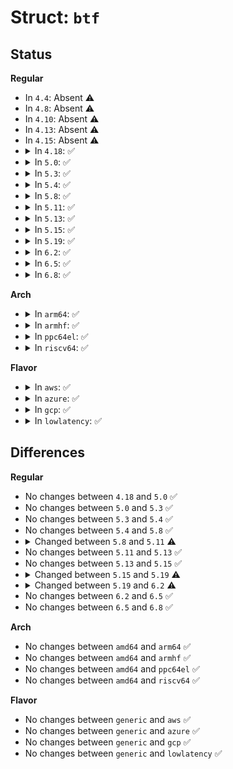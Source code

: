 # Struct: <code>btf</code>

## Status
<b>Regular</b>
<ul>
<li>
In <code>4.4</code>: Absent ⚠️
</li>
<li>
In <code>4.8</code>: Absent ⚠️
</li>
<li>
In <code>4.10</code>: Absent ⚠️
</li>
<li>
In <code>4.13</code>: Absent ⚠️
</li>
<li>
In <code>4.15</code>: Absent ⚠️
</li>
<li>
<details>
<summary>In <code>4.18</code>: ✅</summary>

```c
struct btf {
    void *data;
    struct btf_type **types;
    u32 *resolved_ids;
    u32 *resolved_sizes;
    const char *strings;
    void *nohdr_data;
    struct btf_header hdr;
    u32 nr_types;
    u32 types_size;
    u32 data_size;
    refcount_t refcnt;
    u32 id;
    struct callback_head rcu;
};
```
</details>
</li>
<li>
<details>
<summary>In <code>5.0</code>: ✅</summary>

```c
struct btf {
    void *data;
    struct btf_type **types;
    u32 *resolved_ids;
    u32 *resolved_sizes;
    const char *strings;
    void *nohdr_data;
    struct btf_header hdr;
    u32 nr_types;
    u32 types_size;
    u32 data_size;
    refcount_t refcnt;
    u32 id;
    struct callback_head rcu;
};
```
</details>
</li>
<li>
<details>
<summary>In <code>5.3</code>: ✅</summary>

```c
struct btf {
    void *data;
    struct btf_type **types;
    u32 *resolved_ids;
    u32 *resolved_sizes;
    const char *strings;
    void *nohdr_data;
    struct btf_header hdr;
    u32 nr_types;
    u32 types_size;
    u32 data_size;
    refcount_t refcnt;
    u32 id;
    struct callback_head rcu;
};
```
</details>
</li>
<li>
<details>
<summary>In <code>5.4</code>: ✅</summary>

```c
struct btf {
    void *data;
    struct btf_type **types;
    u32 *resolved_ids;
    u32 *resolved_sizes;
    const char *strings;
    void *nohdr_data;
    struct btf_header hdr;
    u32 nr_types;
    u32 types_size;
    u32 data_size;
    refcount_t refcnt;
    u32 id;
    struct callback_head rcu;
};
```
</details>
</li>
<li>
<details>
<summary>In <code>5.8</code>: ✅</summary>

```c
struct btf {
    void *data;
    struct btf_type **types;
    u32 *resolved_ids;
    u32 *resolved_sizes;
    const char *strings;
    void *nohdr_data;
    struct btf_header hdr;
    u32 nr_types;
    u32 types_size;
    u32 data_size;
    refcount_t refcnt;
    u32 id;
    struct callback_head rcu;
};
```
</details>
</li>
<li>
<details>
<summary>In <code>5.11</code>: ✅</summary>

```c
struct btf {
    void *data;
    struct btf_type **types;
    u32 *resolved_ids;
    u32 *resolved_sizes;
    const char *strings;
    void *nohdr_data;
    struct btf_header hdr;
    u32 nr_types;
    u32 types_size;
    u32 data_size;
    refcount_t refcnt;
    u32 id;
    struct callback_head rcu;
    struct btf *base_btf;
    u32 start_id;
    u32 start_str_off;
    char name[56];
    bool kernel_btf;
};
```
</details>
</li>
<li>
<details>
<summary>In <code>5.13</code>: ✅</summary>

```c
struct btf {
    void *data;
    struct btf_type **types;
    u32 *resolved_ids;
    u32 *resolved_sizes;
    const char *strings;
    void *nohdr_data;
    struct btf_header hdr;
    u32 nr_types;
    u32 types_size;
    u32 data_size;
    refcount_t refcnt;
    u32 id;
    struct callback_head rcu;
    struct btf *base_btf;
    u32 start_id;
    u32 start_str_off;
    char name[56];
    bool kernel_btf;
};
```
</details>
</li>
<li>
<details>
<summary>In <code>5.15</code>: ✅</summary>

```c
struct btf {
    void *data;
    struct btf_type **types;
    u32 *resolved_ids;
    u32 *resolved_sizes;
    const char *strings;
    void *nohdr_data;
    struct btf_header hdr;
    u32 nr_types;
    u32 types_size;
    u32 data_size;
    refcount_t refcnt;
    u32 id;
    struct callback_head rcu;
    struct btf *base_btf;
    u32 start_id;
    u32 start_str_off;
    char name[56];
    bool kernel_btf;
};
```
</details>
</li>
<li>
<details>
<summary>In <code>5.19</code>: ✅</summary>

```c
struct btf {
    void *data;
    struct btf_type **types;
    u32 *resolved_ids;
    u32 *resolved_sizes;
    const char *strings;
    void *nohdr_data;
    struct btf_header hdr;
    u32 nr_types;
    u32 types_size;
    u32 data_size;
    refcount_t refcnt;
    u32 id;
    struct callback_head rcu;
    struct btf_kfunc_set_tab *kfunc_set_tab;
    struct btf_id_dtor_kfunc_tab *dtor_kfunc_tab;
    struct btf *base_btf;
    u32 start_id;
    u32 start_str_off;
    char name[56];
    bool kernel_btf;
};
```
</details>
</li>
<li>
<details>
<summary>In <code>6.2</code>: ✅</summary>

```c
struct btf {
    void *data;
    struct btf_type **types;
    u32 *resolved_ids;
    u32 *resolved_sizes;
    const char *strings;
    void *nohdr_data;
    struct btf_header hdr;
    u32 nr_types;
    u32 types_size;
    u32 data_size;
    refcount_t refcnt;
    u32 id;
    struct callback_head rcu;
    struct btf_kfunc_set_tab *kfunc_set_tab;
    struct btf_id_dtor_kfunc_tab *dtor_kfunc_tab;
    struct btf_struct_metas *struct_meta_tab;
    struct btf *base_btf;
    u32 start_id;
    u32 start_str_off;
    char name[56];
    bool kernel_btf;
};
```
</details>
</li>
<li>
<details>
<summary>In <code>6.5</code>: ✅</summary>

```c
struct btf {
    void *data;
    struct btf_type **types;
    u32 *resolved_ids;
    u32 *resolved_sizes;
    const char *strings;
    void *nohdr_data;
    struct btf_header hdr;
    u32 nr_types;
    u32 types_size;
    u32 data_size;
    refcount_t refcnt;
    u32 id;
    struct callback_head rcu;
    struct btf_kfunc_set_tab *kfunc_set_tab;
    struct btf_id_dtor_kfunc_tab *dtor_kfunc_tab;
    struct btf_struct_metas *struct_meta_tab;
    struct btf *base_btf;
    u32 start_id;
    u32 start_str_off;
    char name[56];
    bool kernel_btf;
};
```
</details>
</li>
<li>
<details>
<summary>In <code>6.8</code>: ✅</summary>

```c
struct btf {
    void *data;
    struct btf_type **types;
    u32 *resolved_ids;
    u32 *resolved_sizes;
    const char *strings;
    void *nohdr_data;
    struct btf_header hdr;
    u32 nr_types;
    u32 types_size;
    u32 data_size;
    refcount_t refcnt;
    u32 id;
    struct callback_head rcu;
    struct btf_kfunc_set_tab *kfunc_set_tab;
    struct btf_id_dtor_kfunc_tab *dtor_kfunc_tab;
    struct btf_struct_metas *struct_meta_tab;
    struct btf *base_btf;
    u32 start_id;
    u32 start_str_off;
    char name[56];
    bool kernel_btf;
};
```
</details>
</li>
</ul>
<b>Arch</b>
<ul>
<li>
<details>
<summary>In <code>arm64</code>: ✅</summary>

```c
struct btf {
    void *data;
    struct btf_type **types;
    u32 *resolved_ids;
    u32 *resolved_sizes;
    const char *strings;
    void *nohdr_data;
    struct btf_header hdr;
    u32 nr_types;
    u32 types_size;
    u32 data_size;
    refcount_t refcnt;
    u32 id;
    struct callback_head rcu;
};
```
</details>
</li>
<li>
<details>
<summary>In <code>armhf</code>: ✅</summary>

```c
struct btf {
    void *data;
    struct btf_type **types;
    u32 *resolved_ids;
    u32 *resolved_sizes;
    const char *strings;
    void *nohdr_data;
    struct btf_header hdr;
    u32 nr_types;
    u32 types_size;
    u32 data_size;
    refcount_t refcnt;
    u32 id;
    struct callback_head rcu;
};
```
</details>
</li>
<li>
<details>
<summary>In <code>ppc64el</code>: ✅</summary>

```c
struct btf {
    void *data;
    struct btf_type **types;
    u32 *resolved_ids;
    u32 *resolved_sizes;
    const char *strings;
    void *nohdr_data;
    struct btf_header hdr;
    u32 nr_types;
    u32 types_size;
    u32 data_size;
    refcount_t refcnt;
    u32 id;
    struct callback_head rcu;
};
```
</details>
</li>
<li>
<details>
<summary>In <code>riscv64</code>: ✅</summary>

```c
struct btf {
    void *data;
    struct btf_type **types;
    u32 *resolved_ids;
    u32 *resolved_sizes;
    const char *strings;
    void *nohdr_data;
    struct btf_header hdr;
    u32 nr_types;
    u32 types_size;
    u32 data_size;
    refcount_t refcnt;
    u32 id;
    struct callback_head rcu;
};
```
</details>
</li>
</ul>
<b>Flavor</b>
<ul>
<li>
<details>
<summary>In <code>aws</code>: ✅</summary>

```c
struct btf {
    void *data;
    struct btf_type **types;
    u32 *resolved_ids;
    u32 *resolved_sizes;
    const char *strings;
    void *nohdr_data;
    struct btf_header hdr;
    u32 nr_types;
    u32 types_size;
    u32 data_size;
    refcount_t refcnt;
    u32 id;
    struct callback_head rcu;
};
```
</details>
</li>
<li>
<details>
<summary>In <code>azure</code>: ✅</summary>

```c
struct btf {
    void *data;
    struct btf_type **types;
    u32 *resolved_ids;
    u32 *resolved_sizes;
    const char *strings;
    void *nohdr_data;
    struct btf_header hdr;
    u32 nr_types;
    u32 types_size;
    u32 data_size;
    refcount_t refcnt;
    u32 id;
    struct callback_head rcu;
};
```
</details>
</li>
<li>
<details>
<summary>In <code>gcp</code>: ✅</summary>

```c
struct btf {
    void *data;
    struct btf_type **types;
    u32 *resolved_ids;
    u32 *resolved_sizes;
    const char *strings;
    void *nohdr_data;
    struct btf_header hdr;
    u32 nr_types;
    u32 types_size;
    u32 data_size;
    refcount_t refcnt;
    u32 id;
    struct callback_head rcu;
};
```
</details>
</li>
<li>
<details>
<summary>In <code>lowlatency</code>: ✅</summary>

```c
struct btf {
    void *data;
    struct btf_type **types;
    u32 *resolved_ids;
    u32 *resolved_sizes;
    const char *strings;
    void *nohdr_data;
    struct btf_header hdr;
    u32 nr_types;
    u32 types_size;
    u32 data_size;
    refcount_t refcnt;
    u32 id;
    struct callback_head rcu;
};
```
</details>
</li>
</ul>

## Differences
<b>Regular</b>
<ul>
<li>
No changes between <code>4.18</code> and <code>5.0</code> ✅
</li>
<li>
No changes between <code>5.0</code> and <code>5.3</code> ✅
</li>
<li>
No changes between <code>5.3</code> and <code>5.4</code> ✅
</li>
<li>
No changes between <code>5.4</code> and <code>5.8</code> ✅
</li>
<li>
<details>
<summary>Changed between <code>5.8</code> and <code>5.11</code> ⚠️</summary>
<ul>
<li>
<b>Field added. </b>
<code>struct btf *base_btf</code>
</li>
<li>
<b>Field added. </b>
<code>u32 start_id</code>
</li>
<li>
<b>Field added. </b>
<code>u32 start_str_off</code>
</li>
<li>
<b>Field added. </b>
<code>char name[56]</code>
</li>
<li>
<b>Field added. </b>
<code>bool kernel_btf</code>
</li>
</ul>
</details>
</li>
<li>
No changes between <code>5.11</code> and <code>5.13</code> ✅
</li>
<li>
No changes between <code>5.13</code> and <code>5.15</code> ✅
</li>
<li>
<details>
<summary>Changed between <code>5.15</code> and <code>5.19</code> ⚠️</summary>
<ul>
<li>
<b>Field added. </b>
<code>struct btf_kfunc_set_tab *kfunc_set_tab</code>
</li>
<li>
<b>Field added. </b>
<code>struct btf_id_dtor_kfunc_tab *dtor_kfunc_tab</code>
</li>
</ul>
</details>
</li>
<li>
<details>
<summary>Changed between <code>5.19</code> and <code>6.2</code> ⚠️</summary>
<ul>
<li>
<b>Field added. </b>
<code>struct btf_struct_metas *struct_meta_tab</code>
</li>
</ul>
</details>
</li>
<li>
No changes between <code>6.2</code> and <code>6.5</code> ✅
</li>
<li>
No changes between <code>6.5</code> and <code>6.8</code> ✅
</li>
</ul>
<b>Arch</b>
<ul>
<li>
No changes between <code>amd64</code> and <code>arm64</code> ✅
</li>
<li>
No changes between <code>amd64</code> and <code>armhf</code> ✅
</li>
<li>
No changes between <code>amd64</code> and <code>ppc64el</code> ✅
</li>
<li>
No changes between <code>amd64</code> and <code>riscv64</code> ✅
</li>
</ul>
<b>Flavor</b>
<ul>
<li>
No changes between <code>generic</code> and <code>aws</code> ✅
</li>
<li>
No changes between <code>generic</code> and <code>azure</code> ✅
</li>
<li>
No changes between <code>generic</code> and <code>gcp</code> ✅
</li>
<li>
No changes between <code>generic</code> and <code>lowlatency</code> ✅
</li>
</ul>
